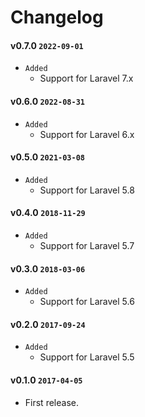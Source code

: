 # Changelog

#### v0.7.0 `2022-09-01`
- `Added`
    - Support for Laravel 7.x

#### v0.6.0 `2022-08-31`
- `Added`
    - Support for Laravel 6.x

#### v0.5.0 `2021-03-08`
- `Added`
    - Support for Laravel 5.8

#### v0.4.0 `2018-11-29`
- `Added`
    - Support for Laravel 5.7

#### v0.3.0 `2018-03-06`
- `Added`
    - Support for Laravel 5.6

#### v0.2.0 `2017-09-24`
- `Added`
    - Support for Laravel 5.5

#### v0.1.0 `2017-04-05`
- First release.
